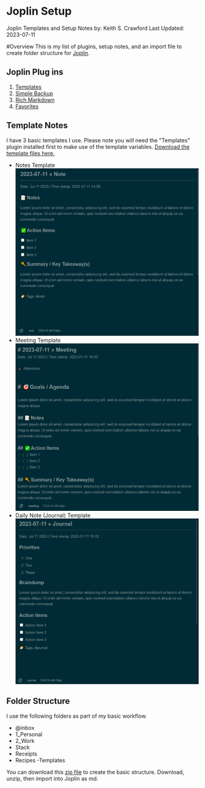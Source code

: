 # Joplin Setup
Joplin Templates and Setup Notes
by: Keith S. Crawford
Last Updated: 2023-07-11

#Overview
This is my list of plugins, setup notes, and an import file to create folder structure for [Joplin](https://joplinapp.org/).

## Joplin Plug ins
1. [Templates](https://github.com/joplin/plugin-templates)
2. [Simple Backup](https://github.com/JackGruber/joplin-plugin-backup/blob/master/README.md)
3. [Rich Markdown](https://github.com/CalebJohn/joplin-rich-markdown#readme)
4. [Favorites](https://github.com/benji300/joplin-favorites)

## Template Notes
I have 3 basic templates I use. Please note you will need the "Templates" plugin installed first to make use of the template variables. [Download the template files here.](https://github.com/tsudo/joplin/tree/main/templates)

- Notes Template
![Note Template Screenshot](https://github.com/tsudo/joplin/blob/7851d68e869e4a7e59ec8ea12d5b4fd9b0c34837/img/joplin_note_template_screenshot.png?raw=true)
- Meeting Template
![Meeting Template Screenshot](https://github.com/tsudo/joplin/blob/7851d68e869e4a7e59ec8ea12d5b4fd9b0c34837/img/joplin_meeting_template_screenshot.png?raw=true)
- Daily Note (Journal) Template
![Journal Template Screenshot](https://github.com/tsudo/joplin/blob/7851d68e869e4a7e59ec8ea12d5b4fd9b0c34837/img/joplin_journal_template_screenshot.png?raw=true)

## Folder Structure
I use the following folders as part of my basic workflow.
- @inbox
- 1_Personal
- 2_Work
- Stack
 - Receipts
 - Recipes
-Templates

You can download this [zip file](https://github.com/tsudo/joplin/raw/main/Import_Folders.zip) to create the basic structure. Download, unzip, then import into Joplin as md.